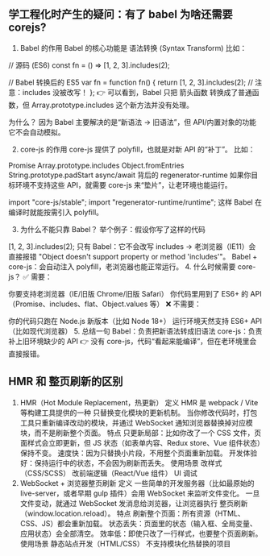## 学工程化时产生的疑问：有了 babel 为啥还需要 corejs?

1. Babel 的作用
Babel 的核心功能是 语法转换 (Syntax Transform)
比如：

// 源码 (ES6)
const fn = () => [1, 2, 3].includes(2);

// Babel 转换后的 ES5
var fn = function fn() {
  return [1, 2, 3].includes(2); // 注意：includes 没被改写！
};
👉 可以看到，Babel 只把 箭头函数 转换成了普通函数，但 Array.prototype.includes 这个新方法并没有处理。

为什么？
因为 Babel 主要解决的是“新语法 → 旧语法”，但 API/内置对象的功能 它不会自动模拟。

2. core-js 的作用
core-js 提供了 polyfill，也就是对新 API 的“补丁”。
比如：

Promise
Array.prototype.includes
Object.fromEntries
String.prototype.padStart
async/await 背后的 regenerator-runtime
如果你目标环境不支持这些 API，就需要 core-js 来“垫片”，让老环境也能运行。

import "core-js/stable";
import "regenerator-runtime/runtime";
这样 Babel 在编译时就能按需引入 polyfill。

3. 为什么不能只靠 Babel？
举个例子：假设你写了这样的代码

[1, 2, 3].includes(2);
只有 Babel：它不会改写 includes → 老浏览器（IE11）会直接报错 "Object doesn't support property or method 'includes'"。
Babel + core-js：会自动注入 polyfill，老浏览器也能正常运行。
4. 什么时候需要 core-js？
✅ 需要：

你要支持老浏览器（IE/旧版 Chrome/旧版 Safari）
你代码里用到了 ES6+ 的 API（Promise、includes、flat、Object.values 等）
❌ 不需要：

你的代码只跑在 Node.js 新版本（比如 Node 18+）
运行环境天然支持 ES6+ API（比如现代浏览器）
5. 总结一句
Babel：负责把新语法转成旧语法
core-js：负责补上旧环境缺少的 API
👉 没有 core-js，代码“看起来能编译”，但在老环境里会直接报错。

## HMR 和 整页刷新的区别
1. HMR（Hot Module Replacement，热更新）
定义
HMR 是 webpack / Vite 等构建工具提供的一种 只替换变化模块的更新机制。
当你修改代码时，打包工具只重新编译改动的模块，并通过 WebSocket 通知浏览器替换掉对应模块，而不是刷新整个页面。
特点
只更新局部：比如你改了一个 CSS 文件，页面样式会立即更新，但 JS 状态（如表单内容、Redux store、Vue 组件状态）保持不变。
速度快：因为只替换小片段，不用整个页面重新加载。
开发体验好：保持运行中的状态，不会因为刷新而丢失。
使用场景
改样式（CSS/SCSS）
改前端逻辑（React/Vue 组件）
UI 调试
2. WebSocket + 浏览器整页刷新
定义
一些简单的开发服务器（比如最原始的 live-server，或者早期 gulp 插件）会用 WebSocket 来监听文件变化。
一旦文件变动，就通过 WebSocket 发消息给浏览器，让浏览器执行 整页刷新（window.location.reload）。
特点
刷新整个页面：所有资源（HTML、CSS、JS）都会重新加载。
状态丢失：页面里的状态（输入框、全局变量、应用状态）会全部清空。
效率低：即使只改了一行样式，也要整个页面刷新。
使用场景
静态站点开发（HTML/CSS）
不支持模块化热替换的项目